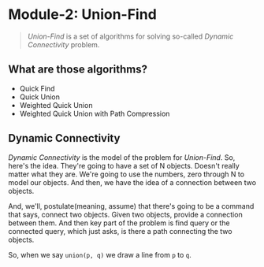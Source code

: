 # Module-2: Union-Find

> _Union-Find_ is a set of algorithms for solving so-called _Dynamic Connectivity_ 
> problem. 

## What are those algorithms?
- Quick Find
- Quick Union
- Weighted Quick Union
- Weighted Quick Union with Path Compression

## Dynamic Connectivity
_Dynamic Connectivity_ is the model of the problem for _Union-Find_. So, here's 
the idea. They're going to have a set of N objects. Doesn't really matter what 
they are. We're going to use the numbers, zero through N to model our objects. 
And then, we have the idea of a connection between two objects. 

And, we'll, postulate(meaning, assume) that there's going to be a command that 
says, connect two objects. Given two objects, provide a connection between them. 
And then key part of the problem is find query or the connected query, which 
just asks, is there a path connecting the two objects.

So, when we say `union(p, q)` we draw a line from `p` to `q`.